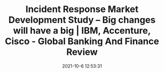 ---
"title": "Incident Response Market Development Study – Big changes will have a big | IBM, Accenture, Cisco - Global Banking And Finance Review"
"date": "2021-10-6 12:53:31"
"feed_name": "GOOGLENEWSINDUSTRIAL"
"feed_website": "https://news.google.com/search?q=industrial%2Bincident&hl=en-US&gl=US&ceid=US:en"
"feed_rss": "https://news.google.com/rss/search?q=industrial%2Bincident&hl=en-US&gl=US&ceid=US:en"
"link": "https://www.globalbankingandfinance.com/incident-response-market-development-study-big-changes-will-have-a-big-ibm-accenture-cisco/"
"source": "{'href': 'https://www.globalbankingandfinance.com', 'title': 'Global Banking And Finance Review'}"
"file": "_posts/2021-1-1-450b2bab770251b37a98046d68a8997e72c05931.md"
"accident": "0"
"drilling": "0"
"dead": "0"
"injured": "0"
"arrested": "0"
"place": "unknown place"
"where": "unknown site"
"causes": "unknown"
"place_uri": "unknown place"
---